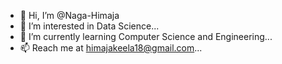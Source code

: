 - 👋 Hi, I’m @Naga-Himaja
- 👀 I’m interested in Data Science...
- 🌱 I’m currently learning Computer Science and Engineering...
- 📫 Reach me at himajakeela18@gmail.com...

<!---
Naga-Himaja/Naga-Himaja is a ✨ special ✨ repository because its `README.md` (this file) appears on your GitHub profile.
You can click the Preview link to take a look at your changes.
--->
